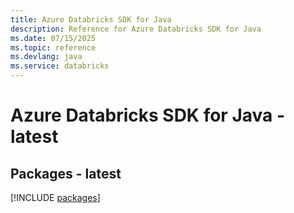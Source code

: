 ```yaml
---
title: Azure Databricks SDK for Java
description: Reference for Azure Databricks SDK for Java
ms.date: 07/15/2025
ms.topic: reference
ms.devlang: java
ms.service: databricks
---
```

# Azure Databricks SDK for Java - latest
## Packages - latest
[!INCLUDE [packages](databricks-index.md)]